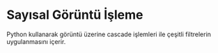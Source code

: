 # Sayısal Görüntü İşleme
Python kullanarak görüntü üzerine cascade işlemleri ile çeşitli filtrelerin uygulanmasını içerir.
